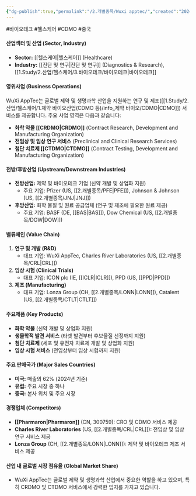 ```yaml
---
{"dg-publish":true,"permalink":"/2.개별종목/Wuxi apptec/","created":"2024-09-11T10:53:20.961+09:00","updated":"2025-06-03T20:06:02.177+09:00"}
---
```


#바이오테크 #헬스케어 #CDMO #중국 

#### 산업섹터 및 산업 (Sector, Industry)

- **Sector:** [[헬스케어\|헬스케어]] (Healthcare)
- **Industry:** [[진단 및 연구\|진단 및 연구]] (Diagnostics & Research), [[1.Study/2.산업/헬스케어/3.바이오테크/바이오테크\|바이오테크]]

#### 영위사업 (Business Operations)

WuXi AppTec는 글로벌 제약 및 생명과학 산업을 지원하는 연구 및 제조([[1.Study/2.산업/헬스케어/1.제약 바이오산업(CDMO 등)/info_제약 바이오/CDMO\|CDMO]]) 서비스를 제공합니다. 주요 사업 영역은 다음과 같습니다:

- **화학 약물 [[CRDMO\|CRDMO]]** (Contract Research, Development and Manufacturing Organization)
- **전임상 및 임상 연구 서비스** (Preclinical and Clinical Research Services)
- **첨단 치료제 [[CTDMO\|CTDMO]]** (Contract Testing, Development and Manufacturing Organization)

#### 전방/후방산업 (Upstream/Downstream Industries)

- **전방산업:** 제약 및 바이오테크 기업 (신약 개발 및 상업화 지원)
    - 주요 기업: Pfizer (US, [[2.개별종목/PFE\|PFE]]), Johnson & Johnson (US, [[2.개별종목/JNJ\|JNJ]])
- **후방산업:** 화학 물질 및 원료 공급업체 (연구 및 제조에 필요한 원료 제공)
    - 주요 기업: BASF (DE, [[BAS\|BAS]]), Dow Chemical (US, [[2.개별종목/DOW\|DOW]])

#### 밸류체인 (Value Chain)

1. **연구 및 개발 (R&D)**
    - 대표 기업: WuXi AppTec, Charles River Laboratories (US, [[2.개별종목/CRL\|CRL]])
2. **임상 시험 (Clinical Trials)**
    - 대표 기업: ICON plc (IE, [[ICLR\|ICLR]]), PPD (US, [[PPD\|PPD]])
3. **제조 (Manufacturing)**
    - 대표 기업: Lonza Group (CH, [[2.개별종목/LONN\|LONN]]), Catalent (US, [[2.개별종목/CTLT\|CTLT]])

#### 주요제품 (Key Products)

- **화학 약물** (신약 개발 및 상업화 지원)
- **생물학적 발견 서비스** (타겟 발견부터 후보물질 선정까지 지원)
- **첨단 치료제** (세포 및 유전자 치료제 개발 및 상업화 지원)
- **임상 시험 서비스** (전임상부터 임상 시험까지 지원)

#### 주요 판매국가 (Major Sales Countries)

- **미국:** 매출의 62% (2024년 기준)
- **유럽:** 주요 시장 중 하나
- **중국:** 본사 위치 및 주요 시장

#### 경쟁업체 (Competitors)

- **[[Pharmaron\|Pharmaron]]** (CN, 300759): CRO 및 CDMO 서비스 제공
- **Charles River Laboratories** (US, [[2.개별종목/CRL\|CRL]]): 전임상 및 임상 연구 서비스 제공
- **Lonza Group** (CH, [[2.개별종목/LONN\|LONN]]): 제약 및 바이오테크 제조 서비스 제공

#### 산업 내 글로벌 시장 점유율 (Global Market Share)

- WuXi AppTec는 글로벌 제약 및 생명과학 산업에서 중요한 역할을 하고 있으며, 특히 CRDMO 및 CTDMO 서비스에서 강력한 입지를 가지고 있습니다.